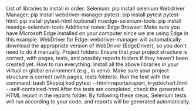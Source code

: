 List of libraries to install in order:
Selenium: pip install selenium
Webdriver Manager: pip install webdriver-manager
pytest: pip install pytest
pytest-html: pip install pytest-html
(optional) msedge-selenium-tools: pip install msedge-selenium-tools
Additional notes:
Edge Browser: Make sure you have Microsoft Edge installed on your computer since we are using Edge in this example.
WebDriver for Edge: webdriver-manager will automatically download the appropriate version of WebDriver (EdgeDriver), so you don't need to do it manually.
Project folders: Ensure that your project structure is correct, with pages, tests, and possibly reports folders if they haven't been created yet.
How to run everything:
Install all the above libraries in your virtual or global environment (e.g., in venv).
Make sure your project structure is correct (with pages, tests folders).
Run the test with the command:
bash
Skopiuj kod
pytest --html=reports/raport_kryptochart.html --self-contained-html
After the tests are completed, check the generated HTML report in the reports folder.
By following these steps, Selenium tests will run according to your code, and reports will be generated automatically.






